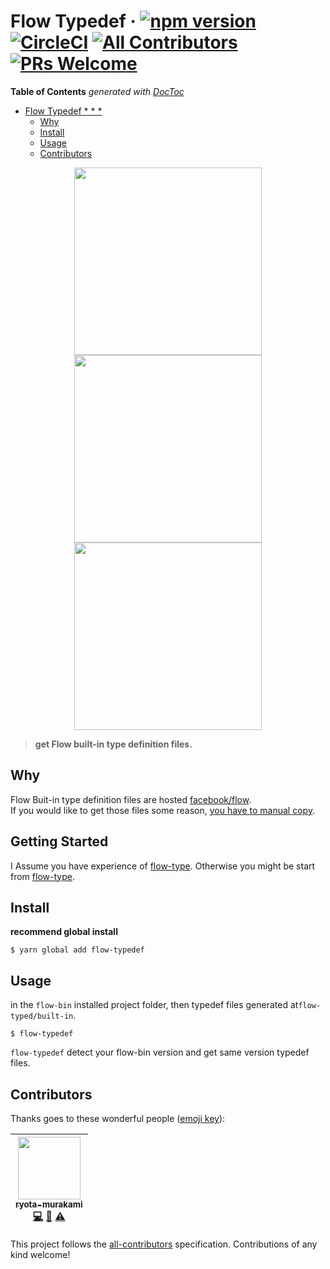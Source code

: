 # Flow Typedef · [![npm version](https://badge.fury.io/js/flow-typedef.svg)](https://badge.fury.io/js/flow-typedef) [![CircleCI](https://circleci.com/gh/ryota-murakami/flow-typedef.svg?style=svg)](https://circleci.com/gh/ryota-murakami/flow-typedef) [![All Contributors](https://img.shields.io/badge/all_contributors-1-orange.svg?style=flat-square)](#contributors) [![PRs Welcome](https://img.shields.io/badge/PRs-welcome-brightgreen.svg?style=flat-square)](http://makeapullrequest.com)

<!-- START doctoc generated TOC please keep comment here to allow auto update -->
<!-- DON'T EDIT THIS SECTION, INSTEAD RE-RUN doctoc TO UPDATE -->
**Table of Contents**  *generated with [DocToc](https://github.com/thlorenz/doctoc)*

- [Flow Typedef  * * *](#flow-typedef----)
  - [Why](#why)
  - [Install](#install)
  - [Usage](#usage)
  - [Contributors](#contributors)

<!-- END doctoc generated TOC please keep comment here to allow auto update -->

<p align="center">
<img src="https://raw.githubusercontent.com/ryota-murakami/flow-typedef/master/img/Screen%20Shot%202018-10-10%20at%200.05.17.png" height="300"/>

<img src="https://raw.githubusercontent.com/ryota-murakami/flow-typedef/master/img/Screen%20Shot%202018-10-10%20at%200.00.45.png" height="300" />

<img src="https://raw.githubusercontent.com/ryota-murakami/flow-typedef/master/img/Screen%20Shot%202018-10-10%20at%200.01.01.png" height="300" />
<p/>

> **get Flow built-in type definition files.**

## Why
Flow Buit-in type definition files are hosted [facebook/flow](https://github.com/facebook/flow/tree/master/lib).  
If you would like to get those files some reason, [you have to manual copy](https://github.com/facebook/flow/issues/922#issuecomment-146940723).  

## Getting Started
I Assume you have experience of [flow-type](https://github.com/flow-typed/flow-typed). Otherwise you might be start from [flow-type](https://github.com/flow-typed/flow-typed).  

## Install
**recommend global install**
```
$ yarn global add flow-typedef
```

## Usage
in the `flow-bin` installed project folder,
then typedef files generated at`flow-typed/built-in`.
```
$ flow-typedef
```

`flow-typedef` detect your flow-bin version and get same version typedef files.
## Contributors

Thanks goes to these wonderful people ([emoji key](https://github.com/kentcdodds/all-contributors#emoji-key)):

<!-- ALL-CONTRIBUTORS-LIST:START - Do not remove or modify this section -->
<!-- prettier-ignore -->
| [<img src="https://avatars1.githubusercontent.com/u/5501268?s=400&u=7bf6b1580b95930980af2588ef0057f3e9ec1ff8&v=4" width="100px;"/><br /><sub><b>ryota-murakami</b></sub>](http://ryota-murakami.github.io/)<br />[💻](https://github.com/ryota-murakami/flow-typedef/ryota-murakami/flow-typedef/commits?author=ryota-murakami "Code") [📖](https://github.com/ryota-murakami/flow-typedef/ryota-murakami/flow-typedef/commits?author=ryota-murakami "Documentation") [⚠️](https://github.com/ryota-murakami/flow-typedef/ryota-murakami/flow-typedef/commits?author=ryota-murakami "Tests") |
| :---: |
<!-- ALL-CONTRIBUTORS-LIST:END -->

This project follows the [all-contributors](https://github.com/kentcdodds/all-contributors) specification. Contributions of any kind welcome!
